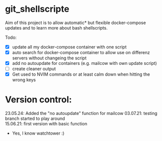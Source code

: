 # git_shellscripte

Aim of this project is to allow automatic* but flexible docker-compose updates and to learn more
about bash shellscripts.



Todo:

* [x] update all my docker-compose container with one script
* [x] auto search for docker-compose container to allow use on differenz servers without changeing the script
* [x] add no autoupdate for containers (e.g. mailcow with own update script)
* [ ] create cleaner output
* [x] Get used to NVIM commands or at least calm down when hitting the wrong keys

# Version control:

23.05.24: Added the "no autoupdate" function for mailcow
03.07.21: testing branch started to play around  
15.06.21: first version with basic function  


* Yes, I know watchtower :)
